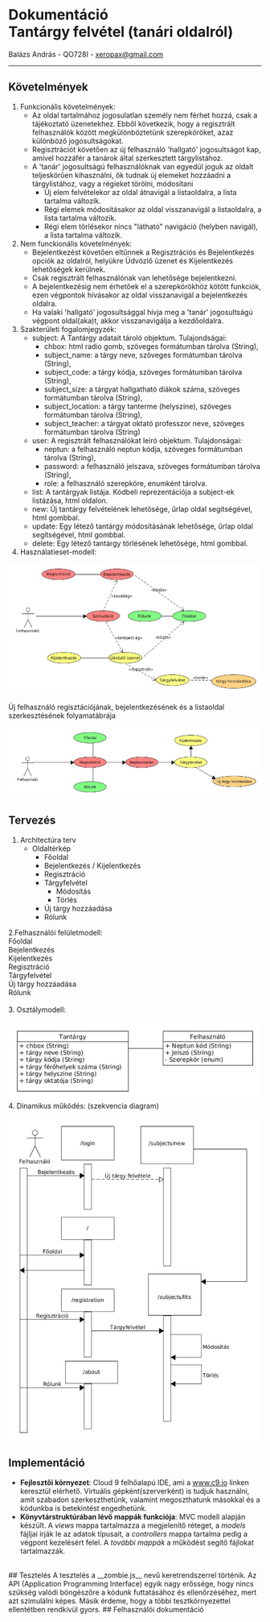 # Dokumentáció </br>Tantárgy felvétel (tanári oldalról)

Balázs András - QO728I - xeropax@gmail.com

------

## Követelmények
1. Funkcionális követelmények:
    * Az oldal tartalmához jogosulatlan személy nem férhet hozzá, csak a tájékoztató üzenetekhez. Ebből következik, hogy a regisztrált felhasználók között megkülönböztetünk szerepköröket, azaz különböző jogosultságokat.
    * Regisztrációt követően az új felhasználó 'hallgató' jogosultságot kap, amivel hozzáfér a tanárok által szerkesztett tárgylistához.
    * A 'tanár' jogosultságú felhasználóknak van egyedül joguk az oldalt teljeskörűen kihasználni, ők tudnak új elemeket hozzáadni a tárgylistához, vagy a régieket törölni, módosítani 
        * Új elem felvételekor az oldal átnavigál a listaoldalra, a lista tartalma változik.
        * Régi elemek módosításakor az oldal visszanavigál a listaoldalra, a lista tartalma változik.
        * Régi elem törlésekor nincs "látható" navigáció (helyben navigál), a lista tartalma változik.
2. Nem funckionális követelmények:
    * Bejelentkezést követően eltűnnek a Regisztrációs és Bejelentkezés opciók az oldalról, helyükre Üdvözlő üzenet és Kijelentkezés lehetőségek kerülnek.
    * Csak regisztrált felhasználónak van lehetősége bejelentkezni.
    * A bejelentkezésig nem érhetőek el a szerepkörökhöz kötött funkciók, ezen végpontok hívásakor az oldal visszanavigál a bejelentkezés oldalra.
    * Ha valaki 'hallgató' jogosultsággal hívja meg a 'tanár' jogosultságú végpont oldal(aka)t, akkor visszanavigálja a kezdőoldalra.
3. Szakterületi fogalomjegyzék:
    * subject: A Tantárgy adatait tároló objektum. Tulajondságai: 
        * chbox: html radio gomb, szöveges formátumban tárolva (String),
        * subject_name: a tárgy neve, szöveges formátumban tárolva (String),
        * subject_code: a tárgy kódja, szöveges formátumban tárolva (String),
        * subject_size: a tárgyat hallgatható diákok száma, szöveges formátumban tárolva (String),
        * subject_location: a tárgy tanterme (helyszine), szöveges formátumban tárolva (String),
        * subject_teacher: a tárgyat oktató professzor neve, szöveges formátumban tárolva (String)
    * user: A regisztrált felhasználókat leíró objektum. Tulajdonságai:
        * neptun: a felhasználó neptun kódja, szöveges formátumban tárolva (String),
        * password: a felhasználó jelszava, szöveges formátumban tárolva (String),
        * role: a felhasználó szerepköre, enumként tárolva.
    * list: A tantárgyak listája. Kódbeli reprezentációja a subject-ek listázása, html oldalon.
    * new: Új tantárgy felvételének lehetősége, űrlap oldal segítségével, html gombbal.
    * update: Egy létező tantárgy módosításának lehetősége, űrlap oldal segítségével, html gombbal.
    * delete: Egy létező tantárgy törlésének lehetősége, html gombbal.
4. Használatieset-modell:

![Ábra](https://raw.githubusercontent.com/weeez/beadando/master/public/pics/dokum.jpg "")

Új felhasználó regisztációjának, bejelentkezésének és a listaoldal szerkesztésének folyamatábrája

![Ábra](https://raw.githubusercontent.com/weeez/beadando/master/public/pics/kep.jpg "")

## Tervezés
1. Architectúra terv
    * Oldaltérkép
        * Főoldal
        * Bejelentkezés / Kijelentkezés
        * Regisztráció
        * Tárgyfelvétel 
            * Módosítás
            * Törlés
        * Új tárgy hozzáadása
        * Rólunk

2.Felhasználói felületmodell:</br>
Főoldal</br>
Bejelentkezés</br>
Kijelentkezés</br>
Regisztráció</br>
Tárgyfelvétel</br>
Új tárgy hozzáadása</br>
Rólunk</br>
</br>
3. Osztálymodell:</br>
</br>
![Ábra](https://raw.githubusercontent.com/weeez/beadando/master/public/pics/osztalymodell.jpg "")
</br>
4. Dinamikus működés: (szekvencia diagram)</br>
</br>
![Ábra](https://raw.githubusercontent.com/weeez/beadando/master/public/pics/diagram.jpg "")

## Implementáció
* __Fejlesztői környezet__: Cloud 9 felhőalapú IDE, ami a www.c9.io linken keresztül elérhető. Virtuális gépként(szerverként) is tudjuk használni, amit szabadon szerkeszthetünk, valamint megoszthatunk másokkal és a kódunkba is betekintést engedhetünk.
* __Könyvtárstruktúrában lévő mappák funkciója__: MVC modell alapján készült. A *_views_* mappa tartalmazza a megjelenítő réteget, a *_models_* fájljai írják le az adatok típusait, a *_controllers_* mappa tartalma pedig a végpont kezelésért felel. A *_további mappák_* a működést segítő fájlokat tartalmazzák.
</br>
## Tesztelés
A tesztelés a __zombie.js__ nevű keretrendszerrel történik. Az API (Application Programming Interface) egyik nagy erőssége, hogy nincs szükség valódi böngészőre a kódunk futtatásához és ellenőrzéséhez, mert azt szimulálni képes. Másik érdeme, hogy a többi tesztkörnyezettel ellentétben rendkívül gyors.
## Felhasználói dokumentáció
